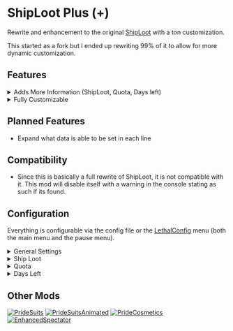 # ShipLoot Plus (+)
Rewrite and enhancement to the original [ShipLoot](https://thunderstore.io/c/lethal-company/p/tinyhoot/ShipLoot/) with a ton customization.

This started as a fork but I ended up rewriting 99% of it to allow for more dynamic customization.

## Features
<details>
  <summary>Adds More Information (ShipLoot, Quota, Days left)</summary>
  
  ### Expands what information is available on scan
  ![](https://i.imgur.com/q26NBLZ.png)
  
</details>

<details>
  <summary>Fully Customizable</summary>
  
  ### Make all text capitalized
  ![](https://i.imgur.com/EndPYNC.png)
  
  ### Show only two sets of data
  ![](https://i.imgur.com/wwjqoVV.png)
  
  ### Or just have a single set
  ![](https://i.imgur.com/pkXxopx.png)
  
  ### Change colors!
  Each element color is fully customizable using color HEX codes.
  
  ![](https://i.imgur.com/rR4jOCq.png)
  
  ### Replacement Strings
  The following patterns are replaced with the corresponding information

  ```cfg
    %LootValue%      = Value of all scrap on the ship
    %FulfilledValue% = Value of turned in scrap for quota
    %QuotaValue%     = Value of current quota
    %DaysLeft%       = Days left until quota is due
  ```
  #### This allows for even further customization
  This one has different string formats showing the same data, also the position is customizable
  ![](https://i.imgur.com/2CocX6Y.png)
  
  This one shows that you can consolidate the data if you want to.
  ![](https://i.imgur.com/hvxhOp6.png)
  
</details>

## Planned Features
- Expand what data is able to be set in each line

## Compatibility
- Since this is basically a full rewrite of ShipLoot, it is not compatible with it. This mod will disable itself with a warning in the console stating as such if its found.

## Configuration
Everything is configurable via the config file or the [LethalConfig](https://thunderstore.io/c/lethal-company/p/AinaVT/LethalConfig/) menu (both the main menu and the pause menu).

<details>
  <summary>General Settings</summary>
  
  ### Allow scan hud data to be accessible outside the ship
  The ```Allow Outside``` setting lets you enable the scan information with out needing to be on the ship

  ```cfg
    ## Should the scanner hud be shown when scanning outside the ship?
    # Setting type: Boolean
    # Default value: false
    Allow Outside = false
  ```
  
  ### Force capitalization
  The ```All Caps``` setting forces all text to be capitalized.

  ```cfg
    ## Should text be in all caps?
    # Setting type: Boolean
    # Default value: false
    All Caps = false
  ```
  
  ### Change the bounding line color
  The ```Line Color``` setting allows you to change the color of the line. You can include the ```#``` symbol if you want to, the field is smart enough to know what to use correctly.

  ```cfg
    ## Line color (hex code)
    # Setting type: String
    # Default value: 2D5122
    Line Color = 2D5122
  ```
  
</details>

<details>
  <summary>Ship Loot</summary>
  
  ### Enabling or Disabling the "ShipLoot" line
  The ```Show``` setting lets you enable or disable the "ShipLoot" line entirely.

  ```cfg
    ## Shows the Ship Loot on the scan hud
    # Setting type: Boolean
    # Default value: true
    Show = true
  ```
  
  ### Change which position the "ShipLoot" line uses
  The ```Position``` setting lets you customize which line this information is shown on

  ```cfg
    ## This is where the Ship Loot information is positioned on the HUD (IMPORTANT! Must not be the same as the other two)
    # Setting type: ElementLocation
    # Default value: Top
    # Acceptable values: Top, Middle, Bottom
    Position = Top
  ```
  
  ### Change the "ShipLoot" text color
  The ```Color``` setting allows you to change the text color for the "ShipLoot" information. You can include the ```#``` symbol if you want to, the field is smart enough to know what to use correctly.

  ```cfg
    ## Ship Loot text color (hex code)
    # Setting type: String
    # Default value: 19D56C
    Color = 19D56C
  ```
  
  ### Change the format of the "ShipLoot" text
  The ```Format``` setting lets you customize the exact format for the "ShipLoot" information.

  ```cfg
    ## Ship Loot text format (%LootValue% = Loot value on the ship)
    # Setting type: String
    # Default value: Ship: %LootValue%
    Format = Ship: %LootValue%
  ```
</details>

<details>
  <summary>Quota</summary>
  
  ### Enabling or Disabling the "ShipLoot" line
  The ```Show``` setting lets you enable or disable the "Quota" line entirely.

  ```cfg
    ## Shows the Quota on the scan hud
    # Setting type: Boolean
    # Default value: true
    Show = true
  ```
  
  ### Change which position the "Quota" line uses
  The ```Position``` setting lets you customize which line this information is shown on

  ```cfg
    ## This is where the Quota information is positioned on the HUD (IMPORTANT! Must not be the same as the other two)
    # Setting type: ElementLocation
    # Default value: Middle
    # Acceptable values: Top, Middle, Bottom
    Position = Middle
  ```
  
  ### Change the "Quota" text color
  The ```Color``` setting allows you to change the text color for the "Quota" information. You can include the ```#``` symbol if you want to, the field is smart enough to know what to use correctly.

  ```cfg
    ## Quota text color (hex code)
    # Setting type: String
    # Default value: 19D56C
    Color = 19D56C
  ```
  
  ### Change the format of the "Quota" text
  The ```Format``` setting lets you customize the exact format for the "Quota" information.

  ```cfg
    ## Quota text format (%FulfilledValue% = Value turned in for the quota. %QuotaValue% = Full value of the current quota)
    # Setting type: String
    # Default value: Quota: %FulfilledValue%/%QuotaValue%
    Format = Quota: %FulfilledValue%/%QuotaValue%
  ```
</details>

<details>
  <summary>Days Left</summary>
  
  ### Enabling or Disabling the "Days Left" line
  The ```Show``` setting lets you enable or disable the "Days Left" line entirely.

  ```cfg
    ## Shows the Days Left on the scan hud
    # Setting type: Boolean
    # Default value: true
    Show = true
  ```
  
  ### Change which position the "Days Left" line uses
  The ```Position``` setting lets you customize which line this information is shown on

  ```cfg
    ## This is where the Days Left information is positioned on the HUD (IMPORTANT! Must not be the same as the other two)
    # Setting type: ElementLocation
    # Default value: Bottom
    # Acceptable values: Top, Middle, Bottom
    Position = Bottom
  ```
  
  ### Change the "Days Left" text color
  The ```Color``` setting allows you to change the text color for the "Days Left" information. You can include the ```#``` symbol if you want to, the field is smart enough to know what to use correctly.

  ```cfg
    ## Days Left text color (hex code)
    # Setting type: String
    # Default value: 19D56C
    Color = 19D56C
  ```
  
  ### Change the format of the "Days Left" text
  The ```Format``` setting lets you customize the exact format for the "Days Left" information.

  ```cfg
    ## Days Left text format (%DaysLeft% = Days left to turn in quota)
    # Setting type: String
    # Default value: Days Left: %DaysLeft%
    Format = Days Left: %DaysLeft%
  ```
</details>

## Other Mods
[![PrideSuits](https://gcdn.thunderstore.io/live/repository/icons/PXC-PrideSuits-1.0.2.png.128x128_q95.jpg 'PrideSuits')](https://thunderstore.io/c/lethal-company/p/PXC/PrideSuits/)
[![PrideSuitsAnimated](https://gcdn.thunderstore.io/live/repository/icons/PXC-PrideSuitsAnimated-1.0.1.png.128x128_q95.jpg 'PrideSuitsAnimated')](https://thunderstore.io/c/lethal-company/p/PXC/PrideSuitsAnimated/)
[![PrideCosmetics](https://gcdn.thunderstore.io/live/repository/icons/PXC-PrideCosmetics-1.0.2.png.128x128_q95.png 'PrideCosmetics')](https://thunderstore.io/c/lethal-company/p/PXC/PrideCosmetics/)
[![EnhancedSpectator](https://gcdn.thunderstore.io/live/repository/icons/PXC-EnhancedSpectator-1.0.2.png.128x128_q95.png 'EnhancedSpectator')](https://thunderstore.io/c/lethal-company/p/PXC/EnhancedSpectator/)